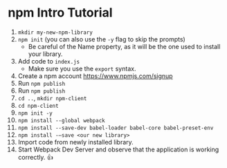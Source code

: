# npm Intro Tutorial

1. `mkdir my-new-npm-library`
2. `npm init` (you can also use the `-y` flag to skip the prompts)
    * Be careful of the Name property, as it will be the one used to install your library.
3. Add code to `index.js`
    * Make sure you use the `export` syntax.
4. Create a npm account https://www.npmjs.com/signup
5. Run `npm publish`
5. Run `npm publish`
6. `cd ..`, `mkdir npm-client`
7. `cd npm-client`
8. `npm init -y`
9. `npm install --global webpack`
9. `npm install --save-dev babel-loader babel-core babel-preset-env`
10. `npm install -—save <our new library>`
11. Import code from newly installed library.
12. Start Webpack Dev Server and observe that the application is working correctly. 👍
